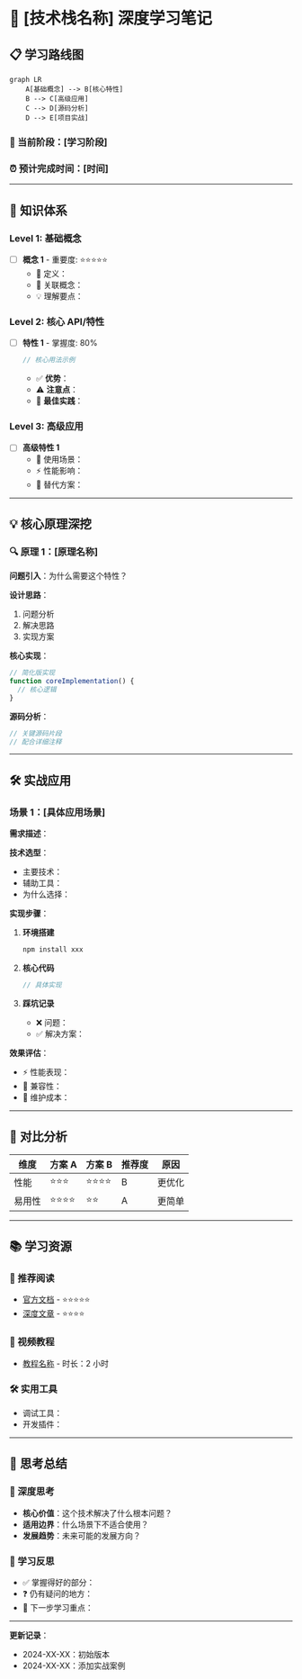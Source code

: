 # 🚀 [技术栈名称] 深度学习笔记

## 📋 学习路线图

```mermaid
graph LR
    A[基础概念] --> B[核心特性]
    B --> C[高级应用]
    C --> D[源码分析]
    D --> E[项目实战]
```

### 🎯 当前阶段：[学习阶段]

### ⏰ 预计完成时间：[时间]

---

## 🧠 知识体系

### Level 1: 基础概念

- [ ] **概念 1** - 重要度: ⭐⭐⭐⭐⭐
  - 📝 定义：
  - 🔗 关联概念：
  - 💡 理解要点：

### Level 2: 核心 API/特性

- [ ] **特性 1** - 掌握度: 80%
  ```javascript
  // 核心用法示例
  ```
  - ✅ **优势**：
  - ⚠️ **注意点**：
  - 🔧 **最佳实践**：

### Level 3: 高级应用

- [ ] **高级特性 1**
  - 🎯 使用场景：
  - ⚡ 性能影响：
  - 🔄 替代方案：

---

## 💡 核心原理深挖

### 🔍 原理 1：[原理名称]

**问题引入**：为什么需要这个特性？

**设计思路**：

1. 问题分析
2. 解决思路
3. 实现方案

**核心实现**：

```javascript
// 简化版实现
function coreImplementation() {
  // 核心逻辑
}
```

**源码分析**：

```javascript
// 关键源码片段
// 配合详细注释
```

---

## 🛠️ 实战应用

### 场景 1：[具体应用场景]

**需求描述**：

**技术选型**：

- 主要技术：
- 辅助工具：
- 为什么选择：

**实现步骤**：

1. **环境搭建**

   ```bash
   npm install xxx
   ```

2. **核心代码**

   ```javascript
   // 具体实现
   ```

3. **踩坑记录**
   - ❌ 问题：
   - ✅ 解决方案：

**效果评估**：

- ⚡ 性能表现：
- 📱 兼容性：
- 🔧 维护成本：

---

## 🔄 对比分析

| 维度   | 方案 A   | 方案 B   | 推荐度 | 原因   |
| ------ | -------- | -------- | ------ | ------ |
| 性能   | ⭐⭐⭐   | ⭐⭐⭐⭐ | B      | 更优化 |
| 易用性 | ⭐⭐⭐⭐ | ⭐⭐     | A      | 更简单 |

---

## 📚 学习资源

### 📖 推荐阅读

- [官方文档](URL) - ⭐⭐⭐⭐⭐
- [深度文章](URL) - ⭐⭐⭐⭐

### 🎥 视频教程

- [教程名称](URL) - 时长：2 小时

### 🛠️ 实用工具

- 调试工具：
- 开发插件：

---

## 🤔 思考总结

### 💭 深度思考

- **核心价值**：这个技术解决了什么根本问题？
- **适用边界**：什么场景下不适合使用？
- **发展趋势**：未来可能的发展方向？

### 📝 学习反思

- ✅ 掌握得好的部分：
- ❓ 仍有疑问的地方：
- 🎯 下一步学习重点：

---

**更新记录**：

- 2024-XX-XX：初始版本
- 2024-XX-XX：添加实战案例
